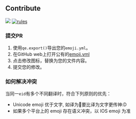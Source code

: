 ## Contribute

[![](https://img.shields.io/github/forks/aioqzone/QzEmoji?style=social&label=opening%20fork)](https://github.com/aioqzone/QzEmoji/pulls)
[![rules](https://img.shields.io/tokei/lines/github/aioqzone/QzEmoji?label=rules)](CONTRIBUTING.md)

### 提交PR

1. 使用`qe.export()`导出您的`emoji.yml`。
2. 在GitHub web上打开公有的[emoji.yml](../data/emoji.yml)
3. 点击修改图标，替换为您的文件内容。
4. 提交您的修改。

### 如何解决冲突

当同一`eid`有多个不同翻译时，符合下列原则的优先：

- Unicode emoji 优于文字, 如译为🐷要比译为文字更传神:D
- 如果多个平台上的 emoji 存在语义冲突，以 IOS emoji 为准
